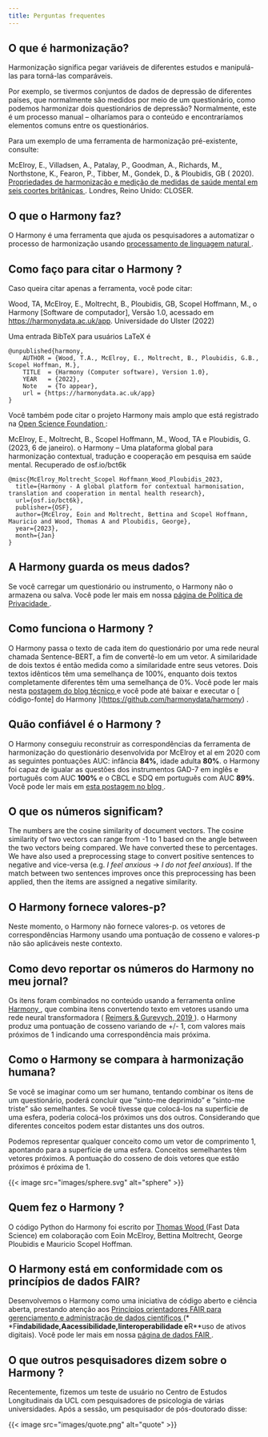 ```yaml
---
title: Perguntas frequentes
---
```


## O que é harmonização?

Harmonização significa pegar variáveis de diferentes estudos e manipulá-las para torná-las comparáveis.

Por exemplo, se tivermos conjuntos de dados de depressão de diferentes países, que normalmente são medidos por meio de um questionário, como podemos harmonizar dois questionários de depressão? Normalmente, este é um processo manual – olharíamos para o conteúdo e encontraríamos elementos comuns entre os questionários.

Para um exemplo de uma ferramenta de harmonização pré-existente, consulte:

McElroy, E., Villadsen, A., Patalay, P., Goodman, A., Richards, M., Northstone, K., Fearon, P., Tibber, M., Gondek, D., & Ploubidis, GB ( 2020). [ Propriedades de harmonização e medição de medidas de saúde mental em seis coortes britânicas ](https://www.closer.ac.uk/wp-content/uploads/210715-Harmonisation-measurement-properties-mental-health-measures-british-cohorts.pdf) . Londres, Reino Unido: CLOSER.

## O que o Harmony faz?

O Harmony é uma ferramenta que ajuda os pesquisadores a automatizar o processo de harmonização usando [ processamento de linguagem natural ](https://fastdatascience.com/what-is-nlp/) .

## Como faço para citar o Harmony ?

Caso queira citar apenas a ferramenta, você pode citar:

Wood, TA, McElroy, E., Moltrecht, B., Ploubidis, GB, Scopel Hoffmann, M., o Harmony [Software de computador], Versão 1.0, acessado em https://harmonydata.ac.uk/app. Universidade do Ulster (2022)

Uma entrada BibTeX para usuários LaTeX é

```vshell
@unpublished{harmony,
    AUTHOR = {Wood, T.A., McElroy, E., Moltrecht, B., Ploubidis, G.B., Scopel Hoffman, M.},
    TITLE  = {Harmony (Computer software), Version 1.0},
    YEAR   = {2022},
    Note   = {To appear},
    url = {https://harmonydata.ac.uk/app}
}
```

Você também pode citar o projeto Harmony mais amplo que está registrado na [ Open Science Foundation ](https://osf.io/bct6k/) :

McElroy, E., Moltrecht, B., Scopel Hoffmann, M., Wood, TA e Ploubidis, G. (2023, 6 de janeiro). o Harmony – Uma plataforma global para harmonização contextual, tradução e cooperação em pesquisa em saúde mental. Recuperado de osf.io/bct6k

```vshell
@misc{McElroy_Moltrecht_Scopel Hoffmann_Wood_Ploubidis_2023,
  title={Harmony - A global platform for contextual harmonisation, translation and cooperation in mental health research},
  url={osf.io/bct6k},
  publisher={OSF},
  author={McElroy, Eoin and Moltrecht, Bettina and Scopel Hoffmann, Mauricio and Wood, Thomas A and Ploubidis, George},
  year={2023},
  month={Jan}
}
```

## A Harmony guarda os meus dados?

Se você carregar um questionário ou instrumento, o Harmony não o armazena ou salva. Você pode ler mais em nossa [ página de Política de Privacidade ](https://harmonydata.ac.uk/privacy-policy/) .

## Como funciona o Harmony ?

O Harmony passa o texto de cada item do questionário por uma rede neural chamada Sentence-BERT, a fim de convertê-lo em um vetor. A similaridade de dois textos é então medida como a similaridade entre seus vetores. Dois textos idênticos têm uma semelhança de 100%, enquanto dois textos completamente diferentes têm uma semelhança de 0%. Você pode ler mais nesta [ postagem do blog técnico ](https://harmonydata.ac.uk/how-does-harmony-work/) e você pode até baixar e executar o [ código-fonte] do Harmony ](https://github.com/harmonydata/harmony) .

## Quão confiável é o Harmony ?

O Harmony conseguiu reconstruir as correspondências da ferramenta de harmonização do questionário desenvolvida por McElroy et al em 2020 com as seguintes pontuações AUC: infância **84%**, idade adulta **80%**. o Harmony foi capaz de igualar as questões dos instrumentos GAD-7 em inglês e português com AUC **100%** e o CBCL e SDQ em português com AUC **89%**. Você pode ler mais em [ esta postagem no blog ](https://harmonydata.ac.uk/measuring-the-performance-of-nlp-algorithms/) .

## O que os números significam?

The numbers are the cosine similarity of document vectors. The cosine similarity of two vectors can range from -1 to 1 based on the angle between the two vectors being compared. We have converted these to percentages. We have also used a preprocessing stage to convert positive sentences to negative and vice-versa (e.g. _I feel anxious_ -> _I do not feel anxious_). If the match between two sentences improves once this preprocessing has been applied, then the items are assigned a negative similarity.

## O Harmony fornece valores-p?

Neste momento, o Harmony não fornece valores-p. os vetores de correspondências Harmony usando uma pontuação de cosseno e valores-p não são aplicáveis neste contexto.

## Como devo reportar os números do Harmony no meu jornal?

Os itens foram combinados no conteúdo usando a ferramenta online [ Harmony ](https://harmonydata.ac.uk/) , que combina itens convertendo texto em vetores usando uma rede neural transformadora ( [ Reimers & Gurevych, 2019 ](https://arxiv.org/abs/1908.10084) ). o Harmony produz uma pontuação de cosseno variando de +/- 1, com valores mais próximos de 1 indicando uma correspondência mais próxima.

## Como o Harmony se compara à harmonização humana?

Se você se imaginar como um ser humano, tentando combinar os itens de um questionário, poderá concluir que “sinto-me deprimido” e “sinto-me triste” são semelhantes. Se você tivesse que colocá-los na superfície de uma esfera, poderia colocá-los próximos uns dos outros. Considerando que diferentes conceitos podem estar distantes uns dos outros.

Podemos representar qualquer conceito como um vetor de comprimento 1, apontando para a superfície de uma esfera. Conceitos semelhantes têm vetores próximos. A pontuação do cosseno de dois vetores que estão próximos é próxima de 1.

{{< image src="images/sphere.svg" alt="sphere" >}}

## Quem fez o Harmony ?

O código Python do Harmony foi escrito por [ Thomas Wood ](https://freelancedatascientist.net/) (Fast Data Science) em colaboração com Eoin McElroy, Bettina Moltrecht, George Ploubidis e Mauricio Scopel Hoffman.

## O Harmony está em conformidade com os princípios de dados FAIR?

Desenvolvemos o Harmony como uma iniciativa de código aberto e ciência aberta, prestando atenção aos [ Princípios orientadores FAIR para gerenciamento e administração de dados científicos ](https://www.go-fair.org/fair-principles/) (* *F**indabilidade,**A**acessibilidade,**I**interoperabilidade e**R**uso de ativos digitais). Você pode ler mais em nossa [ página de dados FAIR ](https://harmonydata.ac.uk/fair-data/) .

## O que outros pesquisadores dizem sobre o Harmony ?

Recentemente, fizemos um teste de usuário no Centro de Estudos Longitudinais da UCL com pesquisadores de psicologia de várias universidades. Após a sessão, um pesquisador de pós-doutorado disse:

{{< image src="images/quote.png" alt="quote" >}}

